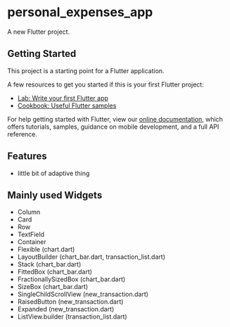 # personal_expenses_app

A new Flutter project.

## Getting Started

This project is a starting point for a Flutter application.

A few resources to get you started if this is your first Flutter project:

- [Lab: Write your first Flutter app](https://flutter.dev/docs/get-started/codelab)
- [Cookbook: Useful Flutter samples](https://flutter.dev/docs/cookbook)

For help getting started with Flutter, view our
[online documentation](https://flutter.dev/docs), which offers tutorials,
samples, guidance on mobile development, and a full API reference.

## Features
- little bit of adaptive thing


## Mainly used Widgets
- Column
- Card
- Row
- TextField
- Container
- Flexible (chart.dart)
- LayoutBuilder (chart_bar.dart, transaction_list.dart)
- Stack (chart_bar.dart)
- FittedBox (chart_bar.dart)
- FractionallySizedBox (chart_bar.dart)
- SizeBox (chart_bar.dart)
- SingleChildScrollView (new_transaction.dart)
- RaisedButton (new_transaction.dart)
- Expanded (new_transaction.dart)
- ListView.builder (transaction_list.dart)
